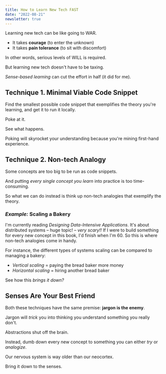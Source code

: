 ```yaml
---
title: How to Learn New Tech FAST
date: "2022-08-21"
newsletter: true
---
```


Learning new tech can be like going to WAR.

* It takes **courage** (to enter the unknown)
* It takes **pain tolerance** (to sit with discomfort)

In other words, serious levels of WILL is required.

But learning new tech doesn't have to be taxing.

*Sense-based learning* can cut the effort in half (it did for me).

## Technique 1. Minimal Viable Code Snippet

Find the smallest possible code snippet that exemplifies the theory you're learning, and get it to run it locally.

Poke at it.

See what happens.

Poking will skyrocket your understanding because you're mining first-hand experience.

## Technique 2. Non-tech Analogy

Some concepts are too big to be run as code snippets.

And putting *every single concept you learn* into practice is too time-consuming.

So what we can do instead is think up non-tech analogies that exemplify the theory.

### *Example:* Scaling a Bakery

I'm currently reading *Designing Data-Intensive Applications*. It's about distributed systems – huge topic! – *very scary!!* If I were to build something for every new concept in this book, I'd finish when I'm 60. So this is where non-tech analogies come in handy.

For instance, the different types of systems scaling can be compared to managing a bakery:

* *Vertical scaling* = paying the bread baker more money
* *Horizontal scaling* = hiring another bread baker

See how this *brings it down?*

## Senses Are Your Best Friend

Both these techniques have the same premise: **jargon is the enemy**.

Jargon will *trick* you into thinking you understand something you really don't.

Abstractions shut off the brain.

Instead, dumb down every new concept to something you can either *try* or *analogize*.

Our nervous system is way older than our neocortex.

Bring it down to the senses.

